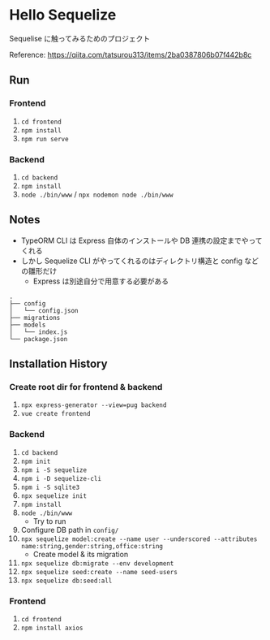 # Hello Sequelize

Sequelise に触ってみるためのプロジェクト

Reference: https://qiita.com/tatsurou313/items/2ba0387806b07f442b8c

## Run

### Frontend

1. `cd frontend`
1. `npm install`
1. `npm run serve`

### Backend

1. `cd backend`
1. `npm install`
1. `node ./bin/www` / `npx nodemon node ./bin/www`

## Notes

- TypeORM CLI は Express 自体のインストールや DB 連携の設定までやってくれる
- しかし Sequelize CLI がやってくれるのはディレクトリ構造と config などの雛形だけ
  - Express は別途自分で用意する必要がある

```
.
├── config
│   └── config.json
├── migrations
├── models
│   └── index.js
└── package.json
```

## Installation History

### Create root dir for frontend & backend

1. `npx express-generator --view=pug backend`
1. `vue create frontend`

### Backend

1. `cd backend`
1. `npm init`
1. `npm i -S sequelize`
1. `npm i -D sequelize-cli`
1. `npm i -S sqlite3`
1. `npx sequelize init`
1. `npm install`
1. `node ./bin/www`
    - Try to run
1. Configure DB path in `config/`
1. `npx sequelize model:create --name user --underscored --attributes name:string,gender:string,office:string`
   - Create model & its migration
1. `npx sequelize db:migrate --env development`
1. `npx sequelize seed:create --name seed-users`
1. `npx sequelize db:seed:all`

### Frontend

1. `cd frontend`
1. `npm install axios`
